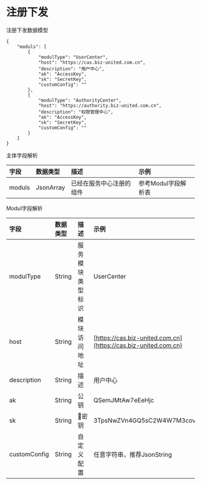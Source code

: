 # 注册下发

注册下发数据模型

```
{
    "moduls": [
        {
            "modulType": "UserCenter",
            "host": "https://cas.biz-united.com.cn",
            "description": "用户中心",
            "ak": "AccessKey",
            "sk": "SecretKey",
            "customConfig": ""
        },
        {
            "modulType": "AuthorityCenter",
            "host": "https://authority.biz-united.com.cn",
            "description": "权限管理中心",
            "ak": "AccessKey",
            "sk": "SecretKey",
            "customConfig": ""
        }
    ]
}
```

主体字段解析

| 字段 | 数据类型 | 描述 | 示例 |
| :--- | :--- | :--- | :--- |
| moduls | JsonArray | 已经在服务中心注册的组件 | 参考Modul字段解析表 |

Modul字段解析

| 字段 | 数据类型 | 描述 | 示例 |
| :--- | :--- | :--- | :--- |
| modulType | String | 服务模块类型标识 | UserCenter |
| host | String | 模块访问地址 | [https://cas.biz-united.com.cn](https://cas.biz-united.com.cn) |
| description | String | 描述 | 用户中心 |
| ak | String | 公钥 | QSemJMtAw7eEeHjc |
| sk | String | 密钥 | 3TpsNwZVn4GQ5sC2W4W7M3covScC3bKs |
| customConfig | String | 自定义配置 | 任意字符串，推荐JsonString |





